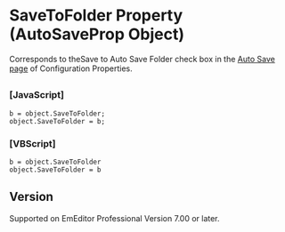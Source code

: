# SaveToFolder Property (AutoSaveProp Object)

Corresponds to theSave to Auto Save Folder check box in the
[Auto Save page](../../dlg/properties/autosave/index) of Configuration Properties.

## 

### \[JavaScript\]

```
b = object.SaveToFolder;
object.SaveToFolder = b;
```

### \[VBScript\]

```
b = object.SaveToFolder
object.SaveToFolder = b
```

## Version

Supported on EmEditor Professional Version 7.00 or later.
